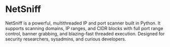 # NetSniff
NetSniff is a powerful, multithreaded IP and port scanner built in Python. It supports scanning domains, IP ranges, and CIDR blocks with full port range control, banner grabbing, and blazing-fast threaded execution. Designed for security researchers, sysadmins, and curious developers.
